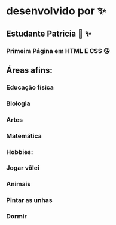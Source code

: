 # desenvolvido por :sparkles:
## Estudante Patricia :sparkling_heart: :sparkles:
### Primeira Página em HTML E CSS :kissing_heart:
## Áreas afins:
### Educação física 
### Biologia 
### Artes
### Matemática
### Hobbies:
### Jogar vôlei
### Animais 
### Pintar as unhas 
### Dormir
